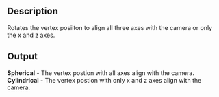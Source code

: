 ## Description
Rotates the vertex posiiton to align all three axes with the camera or only the x and z axes.


## Output
**Spherical** - The vertex postion with all axes align with the camera.
**Cylindrical** - The vertex postion with only x and z axes align with the camera.
